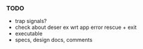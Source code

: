 ### TODO
* trap signals?
* check about deser ex wrt app error rescue + exit
* executable
* specs, design docs, comments
